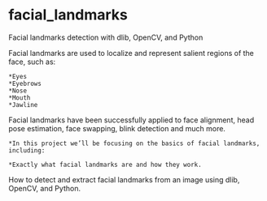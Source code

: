 # facial_landmarks
Facial landmarks detection with dlib, OpenCV, and Python

Facial landmarks are used to localize and represent salient regions of the face, such as:

    *Eyes
    *Eyebrows
    *Nose
    *Mouth
    *Jawline

Facial landmarks have been successfully applied to face alignment, head pose estimation, face swapping, blink detection and much more.

    *In this project we’ll be focusing on the basics of facial landmarks, including:

    *Exactly what facial landmarks are and how they work.

How to detect and extract facial landmarks from an image using dlib, OpenCV, and Python.
